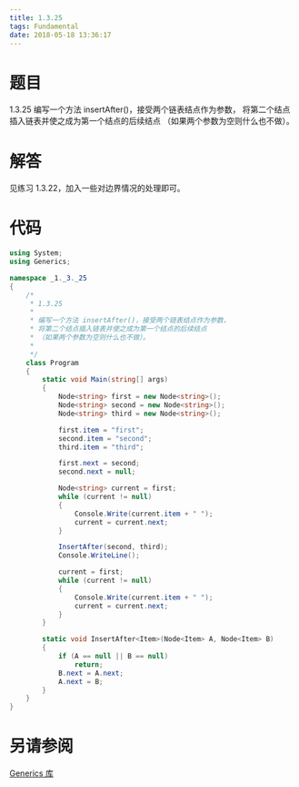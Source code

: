 ```yaml
---
title: 1.3.25
tags: Fundamental
date: 2018-05-18 13:36:17
---
```


# 题目

1.3.25
编写一个方法 insertAfter()，接受两个链表结点作为参数， 将第二个结点插入链表并使之成为第一个结点的后续结点 （如果两个参数为空则什么也不做）。

# 解答

见练习 1.3.22，加入一些对边界情况的处理即可。

# 代码

```csharp
using System;
using Generics;

namespace _1._3._25
{
    /*
     * 1.3.25
     * 
     * 编写一个方法 insertAfter()，接受两个链表结点作为参数，
     * 将第二个结点插入链表并使之成为第一个结点的后续结点
     * （如果两个参数为空则什么也不做）。
     * 
     */
    class Program
    {
        static void Main(string[] args)
        {
            Node<string> first = new Node<string>();
            Node<string> second = new Node<string>();
            Node<string> third = new Node<string>();

            first.item = "first";
            second.item = "second";
            third.item = "third";

            first.next = second;
            second.next = null;

            Node<string> current = first;
            while (current != null)
            {
                Console.Write(current.item + " ");
                current = current.next;
            }

            InsertAfter(second, third);
            Console.WriteLine();

            current = first;
            while (current != null)
            {
                Console.Write(current.item + " ");
                current = current.next;
            }
        }

        static void InsertAfter<Item>(Node<Item> A, Node<Item> B)
        {
            if (A == null || B == null)
                return;
            B.next = A.next;
            A.next = B;
        }
    }
}
```

# 另请参阅

[Generics 库](https://github.com/ikesnowy/Algorithms-4th-Edition-in-Csharp/tree/master/1%20Fundamental/1.3/Generics)